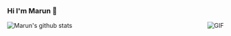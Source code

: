 ### Hi I'm Marun 👋

  <img align="right" alt="GIF" src="https://media.giphy.com/media/iIqmM5tTjmpOB9mpbn/giphy.gif" />




![Marun's github stats](https://github-readme-stats.vercel.app/api?username=marunrun&show_icons=true)
